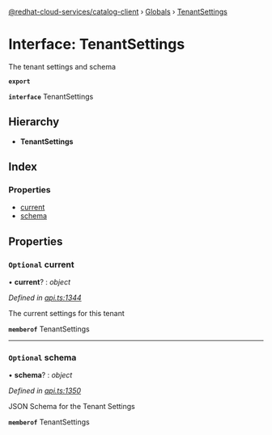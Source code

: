 [@redhat-cloud-services/catalog-client](../README.md) › [Globals](../globals.md) › [TenantSettings](tenantsettings.md)

# Interface: TenantSettings

The tenant settings and schema

**`export`** 

**`interface`** TenantSettings

## Hierarchy

* **TenantSettings**

## Index

### Properties

* [current](tenantsettings.md#optional-current)
* [schema](tenantsettings.md#optional-schema)

## Properties

### `Optional` current

• **current**? : *object*

*Defined in [api.ts:1344](https://github.com/RedHatInsights/javascript-clients.gi/blob/master/packages/catalog/api.ts#L1344)*

The current settings for this tenant

**`memberof`** TenantSettings

___

### `Optional` schema

• **schema**? : *object*

*Defined in [api.ts:1350](https://github.com/RedHatInsights/javascript-clients.gi/blob/master/packages/catalog/api.ts#L1350)*

JSON Schema for the Tenant Settings

**`memberof`** TenantSettings
